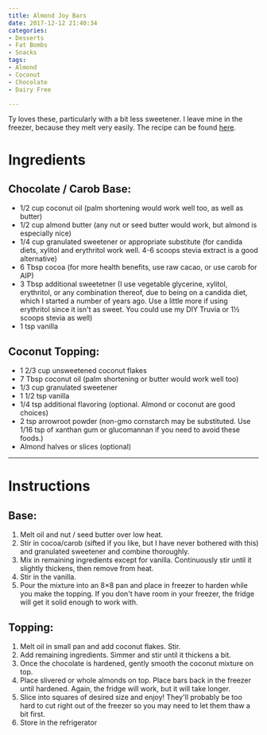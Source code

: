 ```yaml
---
title: Almond Joy Bars
date: 2017-12-12 21:40:34
categories:
- Desserts
- Fat Bombs
- Snacks
tags:
- Almond
- Coconut
- Chocolate
- Dairy Free

---
```


Ty loves these, particularly with a bit less sweetener. I leave mine in the freezer, because they melt very easily. The recipe can be found [here](https://wholenewmom.com/recipes/healthy-chocolate-almond-joy-home-made-candy/).

<!--more-->

# Ingredients
## Chocolate / Carob Base:
- 1/2 cup coconut oil (palm shortening would work well too, as well as butter)
- 1/2 cup almond butter (any nut or seed butter would work, but almond is especially nice)
- 1/4 cup granulated sweetener or appropriate substitute (for candida diets, xylitol and erythritol work well. 4-6 scoops stevia extract is a good alternative)
- 6 Tbsp cocoa (for more health benefits, use raw cacao, or use carob for AIP)
- 3 Tbsp additional sweetetner (I use vegetable glycerine, xylitol, erythritol, or any combination thereof, due to being on a candida diet, which I started a number of years ago. Use a little more if using erythritol since it isn't as sweet. You could use my DIY Truvia or 1½ scoops stevia as well)
- 1 tsp vanilla

## Coconut Topping:
- 1 2/3 cup unsweetened coconut flakes
- 7 Tbsp coconut oil (palm shortening or butter would work well too)
- 1/3 cup granulated sweetener 
- 1 1/2 tsp vanilla
- 1/4 tsp additional flavoring (optional. Almond or coconut are good choices)
- 2 tsp arrowroot powder (non-gmo cornstarch may be substituted. Use 1/16 tsp of xanthan gum or glucomannan if you need to avoid these foods.)
- Almond halves or slices (optional)


---

# Instructions
## Base:
1. Melt oil and nut / seed butter over low heat.
2. Stir in cocoa/carob (sifted if you like, but I have never bothered with this) and granulated sweetener and combine thoroughly.
3. Mix in remaining ingredients except for vanilla. Continuously stir until it slightly thickens, then remove from heat.
4. Stir in the vanilla.
5. Pour the mixture into an 8×8 pan and place in freezer to harden while you make the topping. If you don't have room in your freezer, the fridge will get it solid enough to work with.

## Topping:
1. Melt oil in small pan and add coconut flakes. Stir.
2. Add remaining ingredients. Simmer and stir until it thickens a bit.
3. Once the chocolate is hardened, gently smooth the coconut mixture on top.
4. Place slivered or whole almonds on top. Place bars back in the freezer until hardened. Again, the fridge will work, but it will take longer.
5. Slice into squares of desired size and enjoy! They'll probably be too hard to cut right out of the freezer so you may need to let them thaw a bit first.
6. Store in the refrigerator
